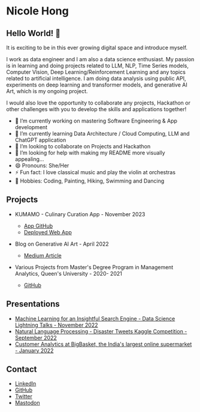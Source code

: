 # Nicole Hong

## Hello World! 👋

It is exciting to be in this ever growing digital space and introduce myself.

I work as data engineer and I am also a data science enthusiast. My passion is in learning and doing projects related to LLM, NLP, Time Series models, Computer Vision, Deep Learning/Reinforcement Learning and any topics related to artificial intelligence. I am doing data analysis using public API, experiments on deep learning and transformer models, and generative AI Art, which is my ongoing project.

I would also love the opportunity to collaborate any projects, Hackathon or other challenges with you to develop the skills and applications together! 

- 🔭 I’m currently working on mastering Software Engineering & App development
- 🌱 I’m currently learning Data Architecture / Cloud Computing, LLM and ChatGPT application
- 👯 I’m looking to collaborate on Projects and Hackathon
- 🤔 I’m looking for help with making my README more visually appealing...
- 😄 Pronouns: She/Her
- ⚡ Fun fact: I love classical music and play the violin at orchestras
- :rocket: Hobbies: Coding, Painting, Hiking, Swimming and Dancing

## Projects

* KUMAMO - Culinary Curation App - November 2023
  - [App GitHub](https://github.com/Nicole-Hong/culinary_curation_app)
  - [Deployed Web App](https://nicole-hong.github.io/culinary_curation_app/)

* Blog on Generative AI Art - April 2022
  - [Medium Article](https://hnicole01.medium.com/generative-ai-art-understanding-beyond-the-ai-algorithm-4a8d081c2c3a)

* Various Projects from Master's Degree Program in Management Analytics, Queen's University - 2020- 2021
  - [GitHub](https://github.com/Nicole-Hong/GMMA-Projects)

## Presentations

* [Machine Learning for an Insightful Search Engine - Data Science Lightning Talks - November 2022](https://www.youtube.com/watch?v=p30f7P6pbqc)
* [Natural Language Processing - Disaster Tweets Kaggle Competition - September 2022](https://www.youtube.com/watch?v=VubB8mmL64E)
* [Customer Analytics at BigBasket, the India's largest online supermarket - January 2022](https://www.youtube.com/watch?v=bnzHCwtDfqY)


## Contact

* [LinkedIn](https://www.linkedin.com/in/nicolehhong/)
* [GitHub](https://github.com/Nicole-Hong)
* [Twitter](https://twitter.com/CastleQueen007)
* [Mastodon](https://sigmoid.social/@nicolehong)


